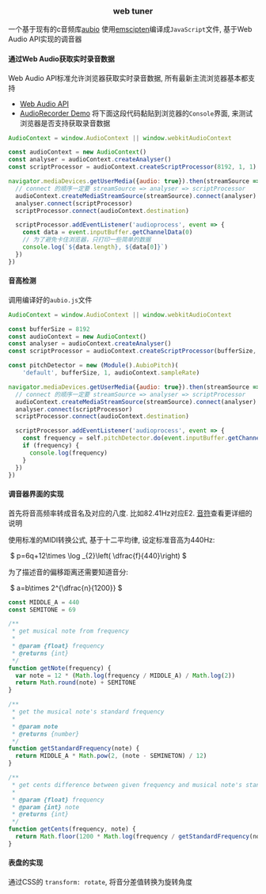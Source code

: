<h3 align="center">web tuner</h3>

一个基于现有的c音频库[aubio](https://github.com/aubio/aubio/tree/d3325ba1d97167dc17307cd116000c46c7aba1ec)
使用[emscipten](https://github.com/emscripten-core/emscripten)编译成```JavaScript```文件, 基于Web Audio API实现的调音器

#### 通过Web Audio获取实时录音数据
Web Audio API标准允许浏览器获取实时录音数据, 所有最新主流浏览器基本都支持
 - [Web Audio API](https://developer.mozilla.org/zh-CN/docs/Web/API/Web_Audio_API)
 - [AudioRecorder Demo](https://higuma.github.io/web-audio-recorder-js/)
将下面这段代码黏贴到浏览器的```Console```界面, 来测试浏览器是否支持获取录音数据
```javascript
AudioContext = window.AudioContext || window.webkitAudioContext

const audioContext = new AudioContext()
const analyser = audioContext.createAnalyser()
const scriptProcessor = audioContext.createScriptProcessor(8192, 1, 1)

navigator.mediaDevices.getUserMedia({audio: true}).then(streamSource => {
  // connect 的顺序一定要 streamSource => analyser => scriptProcessor
  audioContext.createMediaStreamSource(streamSource).connect(analyser)
  analyser.connect(scriptProcessor)
  scriptProcessor.connect(audioContext.destination)

  scriptProcessor.addEventListener('audioprocess', event => {
    const data = event.inputBuffer.getChannelData(0)
    // 为了避免卡住浏览器，只打印一些简单的数据
    console.log(`${data.length}, ${data[0]}`)
  })
})
```

#### 音高检测
调用编译好的```aubio.js```文件
```javascript
AudioContext = window.AudioContext || window.webkitAudioContext

const bufferSize = 8192
const audioContext = new AudioContext()
const analyser = audioContext.createAnalyser()
const scriptProcessor = audioContext.createScriptProcessor(bufferSize, 1, 1)

const pitchDetector = new (Module().AubioPitch)(
    'default', bufferSize, 1, audioContext.sampleRate)

navigator.mediaDevices.getUserMedia({audio: true}).then(streamSource => {
  // connect 的顺序一定要 streamSource => analyser => scriptProcessor
  audioContext.createMediaStreamSource(streamSource).connect(analyser)
  analyser.connect(scriptProcessor)
  scriptProcessor.connect(audioContext.destination)

  scriptProcessor.addEventListener('audioprocess', event => {
    const frequency = self.pitchDetector.do(event.inputBuffer.getChannelData(0))
    if (frequency) {
      console.log(frequency)
    }
  })
})
```

#### 调音器界面的实现
首先将音高频率转成音名及对应的八度. 比如82.41Hz对应E2. [音符](https://zh.wikipedia.org/wiki/%E9%9F%B3%E7%AC%A6)查看更详细的说明

使用标准的MIDI转换公式, 基于十二平均律, 设定标准音高为440Hz:



​                                         $ p=6q+12\times \log _{2}\left( \dfrac{f}{440}\right) $

为了描述音的偏移距离还需要知道音分:




​                                         $ a=b\times 2^{\dfrac{n}{1200}} $

```javascript
const MIDDLE_A = 440
const SEMITONE = 69

/**
 * get musical note from frequency
 *
 * @param {float} frequency
 * @returns {int}
 */
function getNote(frequency) {
  var note = 12 * (Math.log(frequency / MIDDLE_A) / Math.log(2))
  return Math.round(note) + SEMITONE
}

/**
 * get the musical note's standard frequency
 *
 * @param note
 * @returns {number}
 */
function getStandardFrequency(note) {
  return MIDDLE_A * Math.pow(2, (note - SEMINETON) / 12)
}

/**
 * get cents difference between given frequency and musical note's standard frequency
 *
 * @param {float} frequency
 * @param {int} note
 * @returns {int}
 */
function getCents(frequency, note) {
  return Math.floor(1200 * Math.log(frequency / getStandardFrequency(note)) / Math.log(2))
}
```

#### 表盘的实现
通过CSS的 ```transform: rotate```, 将音分差值转换为旋转角度